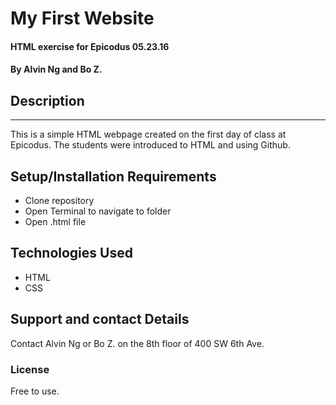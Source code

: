 # My First Website
#### HTML exercise for Epicodus 05.23.16

#### By Alvin Ng and Bo Z.

## Description
---
This is a simple HTML webpage created on the first day of class at Epicodus. The students were introduced to HTML and using Github.

## Setup/Installation Requirements

* Clone repository
* Open Terminal to navigate to folder
* Open .html file

## Technologies Used
* HTML
* CSS

## Support and contact Details

Contact Alvin Ng or Bo Z. on the 8th floor of 400 SW 6th Ave.

### License

Free to use.
